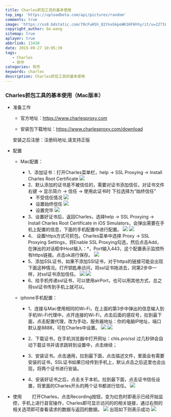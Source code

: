 ```yaml
---
title: Charles抓包工具的基本使用
top_img: 'https://uploadbeta.com/api/pictures/random'
comments: true
image: 'https://ss0.bdstatic.com/70cFuHSh_Q1YnxGkpoWK1HF6hhy/it/u=2271678093,1999335211&fm=15&gp=0.jpg'
copyright_author: bo.wang
sitemap: true
aplayer: true
abbrlink: 13430
date: 2019-09-27 10:05:39
tags: 
   - Charles 
   - 软件
categories: 软件
keywords: charles
description: Charles抓包工具的基本使用
---
```


### Charles抓包工具的基本使用（Mac版本）

- 准备工作

    - 官方地址：https://www.charlesproxy.com

    - 安装包下载地址：https://www.charlesproxy.com/download
        
    安装之后注册：注册码地址,请支持正版

- 配置
    
    - Mac配置：
    
        - 1、添加证书：打开Charles菜单栏，help -> SSL Proxying -> Install Charles Root Certificate
        ![](https://user-images.githubusercontent.com/26587649/47204659-6c57c480-d3b6-11e8-939e-17c35440ccff.png)
        - 2、默认添加的证书是不被信任的，需要对证书添加信任，对证书文件右键 -> 显示简介 -> 信任 -> 使用此证书时 下拉选择为“始终信任”
            - 不受信任情况
        ![](https://user-images.githubusercontent.com/26587649/47206199-a034e900-d3ba-11e8-9cac-a3e59fe8ef59.png)
            - 设置始终信任
        ![](https://user-images.githubusercontent.com/26587649/47206240-bc388a80-d3ba-11e8-98cf-94bc7af6a7a0.png)
            - 设置完毕
        ![](https://user-images.githubusercontent.com/26587649/47206260-c9ee1000-d3ba-11e8-8ae0-221311b8b066.png)
        - 3、设置好证书后，返回Charles，选择help -> SSL Proxying -> Install Charles Root Certificate in iOS Simulators，会弹出需要在手机上配置的信息，下面的手机配置中进行配置。
        ![](https://user-images.githubusercontent.com/26587649/47206301-e25e2a80-d3ba-11e8-8ae3-1f03b697909e.png)
        ![](https://user-images.githubusercontent.com/26587649/47206306-e8540b80-d3ba-11e8-9c57-8769e6fc85db.png)
        - 4、 设置https方式可抓包。Charles菜单中选择 Proxy -> SSL Proxying Settings，将Enable SSL Proxying勾选，然后点击Add， 在弹出的对话框中Host输入：*，Port输入443，这个配置表示监控所有https链接。点击ok进行保存。
        ![](https://user-images.githubusercontent.com/26587649/47206367-0b7ebb00-d3bb-11e8-9129-359cad22e125.png)
        - 5、添加SSL证书，如果不添加SSl证书，对于https的链接可能会出现下面这种情况。打开钥匙串访问，将ssl证书拖进去，同第2步中一样，对ssl证书添加信任。
        ![](https://user-images.githubusercontent.com/26587649/47206422-2cdfa700-d3bb-11e8-9366-18e00f7f7037.png)
        ![](https://user-images.githubusercontent.com/26587649/47206392-1c2f3100-d3bb-11e8-83ef-d79f18cca42e.png)
        - 6、给手机传递ssl证书，可以使用airPort，也可以用其他方式，总之将ssl证书传到手机上就可以。

    - iphone手机配置：
        
        - 1、连接与Mac使用相同的Wi-Fi，在上面的第3步中弹出的信息输入到手机Wi-Fi代理中，点开连接的Wi-Fi，点击后面的感叹号，拉到最下面，点击配置代理，改为手动，服务器地址：你的电脑IP地址，端口默认是8888，可在Charles中设置。
        ![](https://user-images.githubusercontent.com/26587649/47206462-47198500-d3bb-11e8-8bf4-05255e97865c.PNG)
        ![](https://user-images.githubusercontent.com/26587649/47206708-e50d4f80-d3bb-11e8-8f0b-a6d8709c5f18.PNG)
        - 2、下载证书，在手机浏览器中打开网址：chls.pro/ssl 过几秒钟会自动下载证书并请求跳转到设置中，点击继续；

        - 3、安装证书。点击通用，拉到最下面，点击描述文件，里面会有需要安装的证书，SSL证书如果已经传到手机上，默认点击之后这里也会出现，将两个证书进行安装。

        - 4、安装好证书之后，点击关于本机，拉到最下面，点击证书信任设置，将里面的Charles开头的两个证书都进行信任。
        ![](https://user-images.githubusercontent.com/26587649/47206766-0e2de000-d3bc-11e8-86ab-d17d57d38804.PNG)

- 使用
&emsp;&emsp;打开Charles，点击Recording按钮，变为红色时即表示已经开始监控，手机上进行县官操作，Charles即可显示访问的的相关链接，通过右侧的相关选项即可查看请求的数据与返回的数据。
![](https://user-images.githubusercontent.com/26587649/47206813-2b62ae80-d3bc-11e8-8f3a-23f56ced688b.png)
出现如下则表示成功
![](https://user-images.githubusercontent.com/26587649/47206835-39183400-d3bc-11e8-8829-6cdbe4792814.png)

